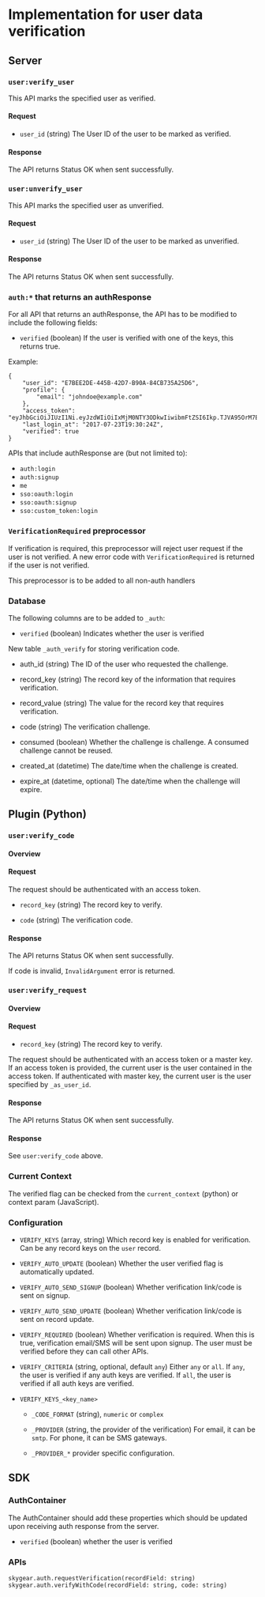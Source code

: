 # Implementation for user data verification

## Server

### `user:verify_user`

This API marks the specified user as verified.

#### Request

* `user_id` (string)
  The User ID of the user to be marked as verified.

#### Response

The API returns Status OK when sent successfully.

### `user:unverify_user`

This API marks the specified user as unverified.

#### Request

* `user_id` (string)
  The User ID of the user to be marked as unverified.

#### Response

The API returns Status OK when sent successfully.

### `auth:*` that returns an authResponse

For all API that returns an authResponse, the API has to be modified
to include the following fields:

* `verified` (boolean)
  If the user is verified with one of the keys, this returns true.

Example:

```
{
    "user_id": "E7BEE2DE-445B-42D7-B90A-84CB735A25D6",
    "profile": {
        "email": "johndoe@example.com"
    },
    "access_token": "eyJhbGciOiJIUzI1Ni.eyJzdWIiOiIxMjM0NTY3ODkwIiwibmFtZSI6Ikp.TJVA95OrM7E2c",
    "last_login_at": "2017-07-23T19:30:24Z",
    "verified": true
}
```

APIs that include authResponse are (but not limited to):

* `auth:login`
* `auth:signup`
* `me`
* `sso:oauth:login`
* `sso:oauth:signup`
* `sso:custom_token:login`

### `VerificationRequired` preprocessor

If verification is required, this preprocessor will reject user request
if the user is not verified. A new error code with `VerificationRequired`
is returned if the user is not verified.

This preprocessor is to be added to all non-auth handlers 

### Database

The following columns are to be added to `_auth`:

* `verified` (boolean)
  Indicates whether the user is verified

New table `_auth_verify` for storing verification code.

* auth_id (string)
  The ID of the user who requested the challenge.

* record_key (string)
  The record key of the information that requires verification.

* record_value (string)
  The value for the record key that requires verification.

* code (string)
  The verification challenge.

* consumed (boolean)
  Whether the challenge is challenge. A consumed challenge cannot be
  reused.

* created_at (datetime)
  The date/time when the challenge is created.

* expire_at (datetime, optional)
  The date/time when the challenge will expire.


## Plugin (Python)

### `user:verify_code`

#### Overview

#### Request

The request should be authenticated with an access token.

* `record_key` (string)
  The record key to verify.

* `code` (string)
  The verification code.

#### Response

The API returns Status OK when sent successfully.

If code is invalid, `InvalidArgument` error is returned.

### `user:verify_request`

#### Overview

#### Request

* `record_key` (string)
  The record key to verify.

The request should be authenticated with an access token or a master key.
If an access token is provided, the current user is the user contained
in the access token. If authenticated with master key, the current user
is the user specified by `_as_user_id`.

#### Response

The API returns Status OK when sent successfully.

#### Response

See `user:verify_code` above.

### Current Context

The verified flag can be checked from the `current_context` (python)
or context param (JavaScript).

### Configuration

* `VERIFY_KEYS` (array, string)
  Which record key is enabled for verification. Can be any record keys on the
  `user` record.

* `VERIFY_AUTO_UPDATE` (boolean)
  Whether the user verified flag is automatically updated.

* `VERIFY_AUTO_SEND_SIGNUP` (boolean)
  Whether verification link/code is sent on signup.

* `VERIFY_AUTO_SEND_UPDATE` (boolean)
  Whether verification link/code is sent on record update.

* `VERIFY_REQUIRED` (boolean)
  Whether verification is required. When this is true, verification email/SMS
  will be sent upon signup. The user must be verified before they can call
  other APIs.

* `VERIFY_CRITERIA` (string, optional, default `any`)
  Either `any` or `all`. If `any`, the user is verified if any auth keys
  are verified. If `all`, the user is verified if all auth keys are verified.

* `VERIFY_KEYS_<key_name>`

  * `_CODE_FORMAT` (string), `numeric` or `complex`

  * `_PROVIDER` (string, the provider of the verification)
    For email, it can be `smtp`. For phone, it can be SMS gateways.

  * `_PROVIDER_*` provider specific configuration.

## SDK

### AuthContainer

The AuthContainer should add these properties which should be updated
upon receiving auth response from the server.

* `verified` (boolean) whether the user is verified

### APIs

```
skygear.auth.requestVerification(recordField: string)
skygear.auth.verifyWithCode(recordField: string, code: string)
```

